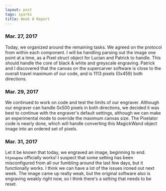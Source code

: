 ```yaml
---
layout: post
tags: sparks
title: Week 8 Report
---
```


### Mar. 27, 2017

Today, we organized around the remaining tasks. We agreed on the protocol from within each component. I will be handling parsing out the image one point at a time, as a Pixel struct object for Lucian and Patrick to handle. This should handle the core of black & white and greyscale engraving. Patrick and I discovered that the canvas on the supercarver software is close to the overall travel maximum of our code, and is 1113 pixels (0x459) both directions.

### Mar. 29, 2017

We continued to work on code and test the limits of our engraver. Although our engraver can handle 0x500 pixels in both directions, we decided it was best to continue with the engraver's default settings, although we can make an experimental mode to override the maximum canvas size. The Pixelator code is nearly done, which will handle converting this MagickWand object image into an ordered set of pixels.

### Mar. 31, 2017

Let it be known that today, we engraved an image, beginning to end. `htpewpew` officially works! I suspect that some setting has been misconfigured from all our fumbling around the last few days, but it functionally works. I think we can have a lot of the issues ironed out next week. The image came up really weak, but the original software also is engraving weakly right now, so I think there's a setting that needs to be reset.
